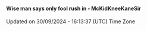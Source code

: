 #### Wise man says only fool rush in - McKidKneeKaneSir
Updated on 30/09/2024 - 16:13:37 (UTC) Time Zone
